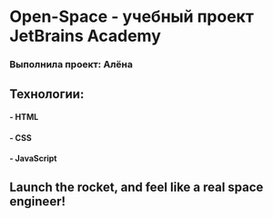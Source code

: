 # Open-Space - yчебный проект JetBrains Academy
### Выполнила проект: Алёна

## Технологии:
#### - HTML
#### - CSS 
#### - JavaScript


## Launch the rocket, and feel like a real space engineer!
